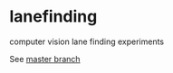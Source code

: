 # lanefinding
computer vision lane finding experiments

See [master branch](https://github.com/Ezward/lanefinding/tree/master)

